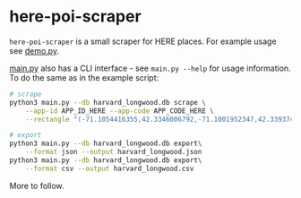 # here-poi-scraper

`here-poi-scraper` is a small scraper for HERE places. For example usage see [demo.py](demo.py).

[main.py](main.py) also has a CLI interface - see `main.py --help` for usage information. To do the same as in the example script:

```bash
# scrape
python3 main.py --db harvard_longwood.db scrape \
    --app-id APP_ID_HERE --app-code APP_CODE_HERE \
    --rectangle "(-71.1054416355,42.3346006792,-71.1001952347,42.3393749713)"

# export
python3 main.py --db harvard_longwood.db export\
    --format json --output harvard_longwood.json
python3 main.py --db harvard_longwood.db export\
    --format csv --output harvard_longwood.csv
```

More to follow.